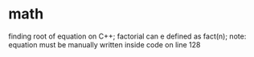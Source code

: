 # math
finding root of equation on C++;
factorial can e defined as fact(n);
note: equation must be manually written inside code on line 128
